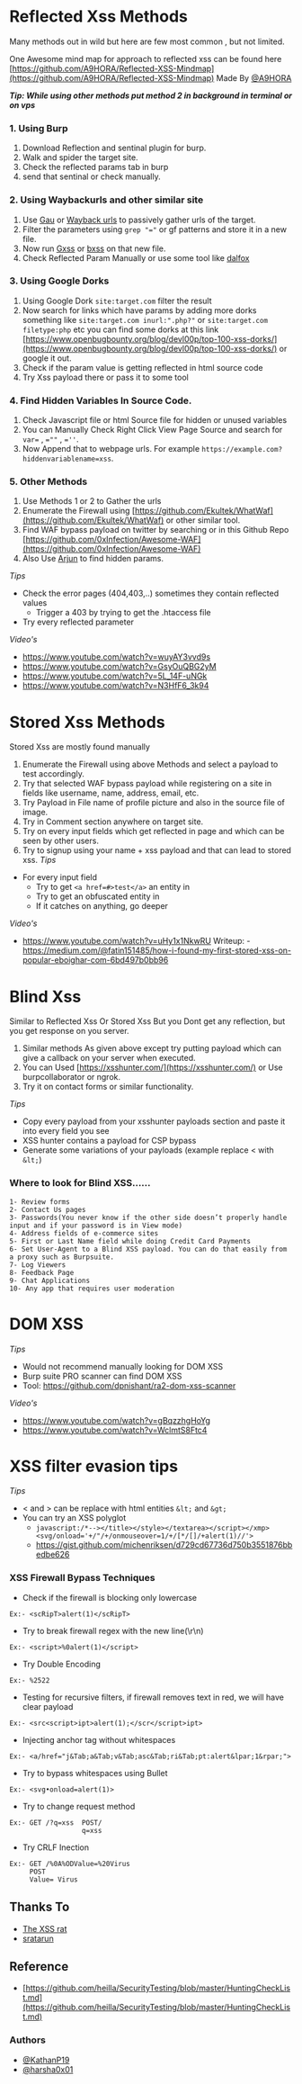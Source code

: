 # Reflected Xss Methods

Many methods out in wild but here are few most common , but not limited.

One Awesome mind map for approach to reflected xss can be found here [https://github.com/A9HORA/Reflected-XSS-Mindmap](https://github.com/A9HORA/Reflected-XSS-Mindmap) Made By [@A9HORA](https://twitter.com/A9HORA)

**_Tip: While using other methods put method 2 in background in terminal or on vps_**

### 1. Using Burp

1.  Download Reflection and sentinal plugin for burp.
2.  Walk and spider the target site.
3.  Check the reflected params tab in burp
4.  send that sentinal or check manually.

### 2. Using Waybackurls and other similar site

1.  Use [Gau](https://github.com/lc/gau) or [Wayback urls](https://github.com/tomnomnom/waybackurls) to passively gather urls of the target.
2.  Filter the parameters using `grep "="` or gf patterns and store it in a new file.
3.  Now run [Gxss](https://github.com/KathanP19/Gxss) or [bxss](https://github.com/ethicalhackingplayground/bxss/) on that new file.
4.  Check Reflected Param Manually or use some tool like [dalfox](https://github.com/hahwul/dalfox)

### 3. Using Google Dorks

1.  Using Google Dork `site:target.com` filter the result
2.  Now search for links which have params by adding more dorks something like `site:target.com inurl:".php?"` or `site:target.com filetype:php` etc
    you can find some dorks at this link [https://www.openbugbounty.org/blog/devl00p/top-100-xss-dorks/](https://www.openbugbounty.org/blog/devl00p/top-100-xss-dorks/) or google it out.
3.  Check if the param value is getting reflected in html source code
4.  Try Xss payload there or pass it to some tool

### 4. Find Hidden Variables In Source Code.

1.  Check Javascript file or html Source file for hidden or unused variables
2.  You can Manually Check Right Click View Page Source and search for `var=` , `=""` , `=''`.
3.  Now Append that to webpage urls. For example `https://example.com?hiddenvariablename=xss`.

### 5. Other Methods

1.  Use Methods 1 or 2 to Gather the urls
2.  Enumerate the Firewall using [https://github.com/Ekultek/WhatWaf](https://github.com/Ekultek/WhatWaf) or other similar tool.
3.  Find WAF bypass payload on twitter by searching or in this Github Repo [https://github.com/0xInfection/Awesome-WAF](https://github.com/0xInfection/Awesome-WAF)
4.  Also Use [Arjun](https://github.com/s0md3v/Arjun) to find hidden params.

_Tips_

-   Check the error pages (404,403,..) sometimes they contain reflected values
    -   Trigger a 403 by trying to get the .htaccess file
-   Try every reflected parameter

_Video's_

-   https://www.youtube.com/watch?v=wuyAY3vvd9s
-   https://www.youtube.com/watch?v=GsyOuQBG2yM
-   https://www.youtube.com/watch?v=5L_14F-uNGk
-   https://www.youtube.com/watch?v=N3HfF6_3k94

# Stored Xss Methods

Stored Xss are mostly found manually

1.  Enumerate the Firewall using above Methods and select a payload to test accordingly.
2.  Try that selected WAF bypass payload while registering on a site in fields like username, name, address, email, etc.
3.  Try Payload in File name of profile picture and also in the source file of image.
4.  Try in Comment section anywhere on target site.
5.  Try on every input fields which get reflected in page and which can be seen by other users.
6.  Try to signup using your name + xss payload and that can lead to stored xss.
    _Tips_

-   For every input field
    -   Try to get `<a href=#>test</a>` an entity in
    -   Try to get an obfuscated entity in
    -   If it catches on anything, go deeper

_Video's_

-   https://www.youtube.com/watch?v=uHy1x1NkwRU
    Writeup: -https://medium.com/@fatin151485/how-i-found-my-first-stored-xss-on-popular-eboighar-com-6bd497b0bb96

# Blind Xss

Similar to Reflected Xss Or Stored Xss But you Dont get any reflection, but you get response on you server.

1.  Similar methods As given above except try putting payload which can give a callback on your server when executed.
2.  You can Used [https://xsshunter.com/](https://xsshunter.com/) or Use burpcollaborator or ngrok.
3.  Try it on contact forms or similar functionality.

_Tips_

-   Copy every payload from your xsshunter payloads section and paste it into every field you see
-   XSS hunter contains a payload for CSP bypass
-   Generate some variations of your payloads (example replace < with `&lt;`)

### Where to look for Blind XSS……

```
1- Review forms
2- Contact Us pages
3- Passwords(You never know if the other side doesn’t properly handle input and if your password is in View mode)
4- Address fields of e-commerce sites
5- First or Last Name field while doing Credit Card Payments
6- Set User-Agent to a Blind XSS payload. You can do that easily from a proxy such as Burpsuite.
7- Log Viewers
8- Feedback Page
9- Chat Applications
10- Any app that requires user moderation
```

# DOM XSS

_Tips_

-   Would not recommend manually looking for DOM XSS
-   Burp suite PRO scanner can find DOM XSS
-   Tool: https://github.com/dpnishant/ra2-dom-xss-scanner

_Video's_

-   https://www.youtube.com/watch?v=gBqzzhgHoYg
-   https://www.youtube.com/watch?v=WclmtS8Ftc4

# XSS filter evasion tips

_Tips_

-   < and > can be replace with html entities `&lt;` and `&gt;`
-   You can try an XSS polyglot
    -   `javascript:/*--></title></style></textarea></script></xmp><svg/onload='+/"/+/onmouseover=1/+/[*/[]/+alert(1)//'>`
    -   https://gist.github.com/michenriksen/d729cd67736d750b3551876bbedbe626

### XSS Firewall Bypass Techniques

-   Check if the firewall is blocking only lowercase

```
Ex:- <scRipT>alert(1)</scRipT>
```

-   Try to break firewall regex with the new line(\r\n)

```
Ex:- <script>%0alert(1)</script>
```

-   Try Double Encoding

```
Ex:- %2522
```

-   Testing for recursive filters, if firewall removes text in red, we will have clear payload

```
Ex:- <src<script>ipt>alert(1);</scr</script>ipt>
```

-   Injecting anchor tag without whitespaces

```
Ex:- <a/href="j&Tab;a&Tab;v&Tab;asc&Tab;ri&Tab;pt:alert&lpar;1&rpar;">
```

-   Try to bypass whitespaces using Bullet

```
Ex:- <svg•onload=alert(1)>
```

-   Try to change request method

```
Ex:- GET /?q=xss  POST/
                  q=xss
```

-   Try CRLF Inection

```
Ex:- GET /%0A%ODValue=%20Virus
     POST
     Value= Virus
```

## Thanks To

-   [The XSS rat](https://www.youtube.com/channel/UCjBhClJ59W4hfUly51i11hg)
-   [sratarun](https://twitter.com/sratarun)

## Reference

-   [https://github.com/heilla/SecurityTesting/blob/master/HuntingCheckList.md](https://github.com/heilla/SecurityTesting/blob/master/HuntingCheckList.md)

### Authors

-   [@KathanP19](https://twitter.com/KathanP19)
-   [@harsha0x01](https://twitter.com/harsha0x01)
